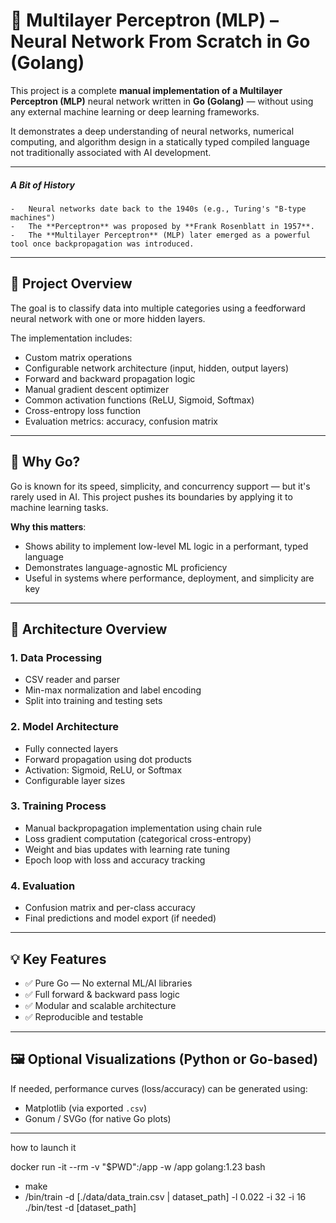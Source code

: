 # 🤖 Multilayer Perceptron (MLP) – Neural Network From Scratch in Go (Golang)

This project is a complete **manual implementation of a Multilayer Perceptron (MLP)** neural network written in **Go (Golang)** — without using any external machine learning or deep learning frameworks.

It demonstrates a deep understanding of neural networks, numerical computing, and algorithm design in a statically typed compiled language not traditionally associated with AI development.

---
##### A Bit of History
	-   Neural networks date back to the 1940s (e.g., Turing's "B-type machines")
	-   The **Perceptron** was proposed by **Frank Rosenblatt in 1957**.
    -   The **Multilayer Perceptron** (MLP) later emerged as a powerful tool once backpropagation was introduced.

---
## 🧠 Project Overview

The goal is to classify data into multiple categories using a feedforward neural network with one or more hidden layers.

The implementation includes:

- Custom matrix operations  
- Configurable network architecture (input, hidden, output layers)  
- Forward and backward propagation logic  
- Manual gradient descent optimizer  
- Common activation functions (ReLU, Sigmoid, Softmax)  
- Cross-entropy loss function  
- Evaluation metrics: accuracy, confusion matrix

---

## 🚀 Why Go?

Go is known for its speed, simplicity, and concurrency support — but it's rarely used in AI. This project pushes its boundaries by applying it to machine learning tasks.

**Why this matters**:

- Shows ability to implement low-level ML logic in a performant, typed language  
- Demonstrates language-agnostic ML proficiency  
- Useful in systems where performance, deployment, and simplicity are key

---

## 🧩 Architecture Overview

### 1. Data Processing  
- CSV reader and parser  
- Min-max normalization and label encoding  
- Split into training and testing sets

### 2. Model Architecture  
- Fully connected layers  
- Forward propagation using dot products  
- Activation: Sigmoid, ReLU, or Softmax  
- Configurable layer sizes

### 3. Training Process  
- Manual backpropagation implementation using chain rule  
- Loss gradient computation (categorical cross-entropy)  
- Weight and bias updates with learning rate tuning  
- Epoch loop with loss and accuracy tracking

### 4. Evaluation  
- Confusion matrix and per-class accuracy  
- Final predictions and model export (if needed)

---

## 💡 Key Features

- ✅ Pure Go — No external ML/AI libraries  
- ✅ Full forward & backward pass logic  
- ✅ Modular and scalable architecture  
- ✅ Reproducible and testable

---

## 🖼️ Optional Visualizations (Python or Go-based)

If needed, performance curves (loss/accuracy) can be generated using:

- Matplotlib (via exported `.csv`)
- Gonum / SVGo (for native Go plots)

---

how to launch it

docker run -it --rm -v "$PWD":/app -w /app golang:1.23 bash
- make
- /bin/train -d [./data/data_train.csv | dataset_path] -l 0.022 -i 32 -i 16
./bin/test -d [dataset_path] 
